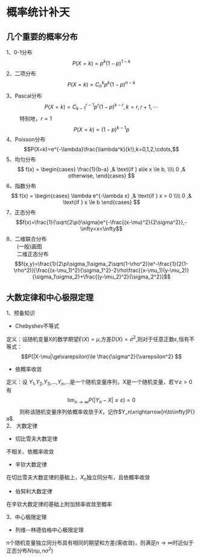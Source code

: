 # 概率统计补天

## 几个重要的概率分布
1、0-1分布 $$P(X=k)=p^k(1-p)^{1-k}$$
2、二项分布 $$P(X=k)=C^k_np^k(1-p)^{n-k}$$
3、Pascal分布$$P(X=k)=C^{r-1}_{k-1}p^r(1-p)^{k-r},k=r,r+1,\cdots$$
&ensp;&ensp;&ensp;&ensp;&ensp;特别地，$r=1$ $$P(X=k)=(1-p)^{k-1}p$$
4、Poisson分布$$P(X=k)=e^{-\lambda}\frac{\lambda^k}{k!},k=0,1,2,\cdots,$$
5、均匀分布
$$
f(x) =
\begin{cases}
\frac{1}{b-a} ,& \text{if } a\le x \le b, \\\\
0 ,&  otherwise,
\end{cases}
$$
6、指数分布
$$
f(x) =
\begin{cases}
\lambda e^{-\lambda x} ,& \text{if } x > 0 \\\\
0 ,& \text{if }  x \le b
\end{cases}
$$
7、正态分布$$f(x)=\frac{1}{\sqrt{2\pi}\sigma}e^{-\frac{(x-\mu)^2}{2\sigma^2}},-\infty<x<\infty$$
8、二维联合分布  
&ensp;&ensp;&ensp;&ensp;(一般)画图  
&ensp;&ensp;&ensp;&ensp;二维正态分布$$f(x,y)=\frac{1}{2\pi\sigma_1\sigma_2\sqrt{1-\rho^2}}e^-\frac{1}{2(1-\rho^2)}[\frac{(x-\mu_1)^2}{\sigma_1^2}-2\rho\frac{(x-\mu_1)(y-\mu_2)}{\sigma_1\sigma_2}+\frac{(y-\mu_2)^2}{\sigma_2^2}]$$

## 大数定律和中心极限定理
1、预备知识

   - Chebyshev不等式

   定义：设随机变量X的数学期望$E(X)=\mu$,方差$D(X)=\sigma^2$,则对于任意正数$\varepsilon$,恒有不等式：
   $$P(|X-\mu|\ge\varepsilon)\le \frac{\sigma^2}{\varepsilon^2} $$  
   
   - 依概率收敛  
   
   定义：设 $Y_1$,$Y_2$,$Y_3$,…,$Y_n$,…是一个随机变量序列，X是一个随机变量，若$\forall \varepsilon>0$有 
   $$ \lim_{n\to \infty}P(|Y_n-X|\ge\varepsilon)=0$$
  &ensp;&ensp;&ensp;&ensp;&ensp;则称该随机变量序列依概率收敛于$X$，记作$Y_n\xrightarrow[n\to\infty]P{} a$.  
2、  大数定律  

- 切比雪夫大数定律   

不相关、依概率收敛

- 辛钦大数定律  

在切比雪夫大数定律的基础上，$X_n$独立同分布，且依概率收敛

- 伯努利大数定律  

在辛钦大数定律的基础上附加频率收敛至概率  

3、中心极限定理  

- 列维--林德伯格中心极限定理  

n个随机变量独立同分布具有相同的期望和方差(需收敛)，则满足$n\to \infty$时近似于正态分布$N(n\mu,n\sigma^2)$